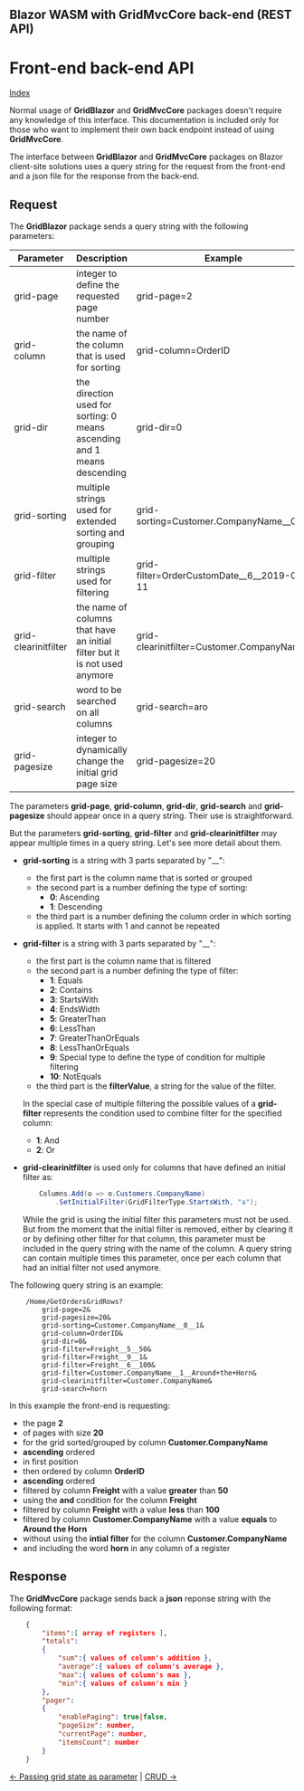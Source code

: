## Blazor WASM with GridMvcCore back-end (REST API)

# Front-end back-end API

[Index](Documentation.md)

Normal usage of  **GridBlazor** and **GridMvcCore** packages doesn't require any knowledge of this interface. This documentation is included only for those who want to implement their own back endpoint instead of using **GridMvcCore**. 

The interface between **GridBlazor** and **GridMvcCore** packages on Blazor client-site solutions uses a query string for the request from the front-end and a json file for the response from the back-end.

## Request

The **GridBlazor** package sends a query string with the following parameters:

Parameter | Description | Example
--------- | ----------- | -------
grid-page | integer to define the requested page number | grid-page=2
grid-column | the name of the column that is used for sorting | grid-column=OrderID
grid-dir | the direction used for sorting: 0 means ascending and 1 means descending | grid-dir=0
grid-sorting | multiple strings used for extended sorting and grouping | grid-sorting=Customer.CompanyName__0__1
grid-filter | multiple strings used for filtering  | grid-filter=OrderCustomDate__6__2019-06-11
grid-clearinitfilter | the name of columns that have an initial filter but it is not used anymore | grid-clearinitfilter=Customer.CompanyName
grid-search | word to be searched on all columns | grid-search=aro
grid-pagesize | integer to dynamically change the initial grid page size | grid-pagesize=20

The parameters **grid-page**, **grid-column**, **grid-dir**, **grid-search** and **grid-pagesize** should appear once in a query string. Their use is straightforward.

But the parameters **grid-sorting**, **grid-filter** and **grid-clearinitfilter** may appear multiple times in a query string. Let's see more detail about them.

* **grid-sorting** is a string with 3 parts separated by "__":
    * the first part is the column name that is sorted or grouped
    * the second part is a number defining the type of sorting:
        * **0**: Ascending
        * **1**: Descending
    * the third part is a number defining the column order in which sorting is applied. It starts with 1 and cannot be repeated

* **grid-filter** is a string with 3 parts separated by "__":
    * the first part is the column name that is filtered
    * the second part is a number defining the type of filter:
        * **1**: Equals
        * **2**: Contains
        * **3**: StartsWith
        * **4**: EndsWidth
        * **5**: GreaterThan
        * **6**: LessThan
        * **7**: GreaterThanOrEquals
        * **8**: LessThanOrEquals
        * **9**: Special type to define the type of condition for multiple filtering
        * **10**: NotEquals
    * the third part is  the **filterValue**, a string for the value of the filter. 

    In the special case of multiple filtering the possible values of a **grid-filter** represents the condition used to combine filter for the specified column:
    * **1**: And
    * **2**: Or

* **grid-clearinitfilter** is used only for columns that have defined an initial filter as:
    
    ```c#
        Columns.Add(o => o.Customers.CompanyName)
            .SetInitialFilter(GridFilterType.StartsWith, "a");
    ```
    While the grid is using the initial filter this parameters must not be used. But from the moment that the initial filter is removed, either by clearing it or by defining other filter for that column, this parameter must be included in the query string with the name of the column.
    A query string can contain multiple times this parameter, once per each column that had an initial filter not used anymore.
    
The following query string is an example:

```url
    /Home/GetOrdersGridRows?
        grid-page=2&
        grid-pagesize=20&
        grid-sorting=Customer.CompanyName__0__1&
        grid-column=OrderID&
        grid-dir=0&
        grid-filter=Freight__5__50&
        grid-filter=Freight__9__1&
        grid-filter=Freight__6__100&
        grid-filter=Customer.CompanyName__1__Around+the+Horn&
        grid-clearinitfilter=Customer.CompanyName&
        grid-search=horn
```
In this example the front-end is requesting:
* the page **2**
* of pages with size **20**
* for the grid sorted/grouped by column **Customer.CompanyName**
* **ascending** ordered
* in first position
* then ordered by column **OrderID**
* **ascending** ordered
* filtered by column **Freight** with a value **greater** than **50**
* using the **and** condition for the column **Freight**
* filtered by column **Freight** with a value **less** than **100**
* filtered by column **Customer.CompanyName** with a value **equals** to **Around the Horn**
* without using the **intial filter** for the column **Customer.CompanyName**
* and including the word **horn** in any column of a register

## Response

The **GridMvcCore** package sends back a **json** reponse string with the following format:

```json
    {
        "items":[ array of registers ],
        "totals":
        {
            "sum":{ values of column's addition },
            "average":{ values of column's average },
            "max":{ values of column's max },
            "min":{ values of column's min }
        },
        "pager":
        {
            "enablePaging": true|false,
            "pageSize": number,
            "currentPage": number,
            "itemsCount": number
        }
    }
```

[<- Passing grid state as parameter](Passing_grid_state_as_parameter.md) | [CRUD ->](Crud.md)